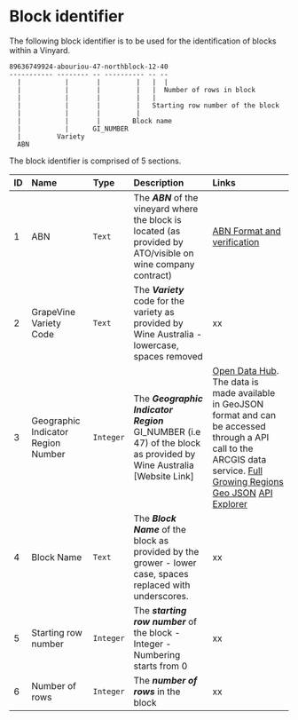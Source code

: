 # Block identifier
The following block identifier is to be used for the identification of blocks within a Vinyard.

    89636749924-abouriou-47-northblock-12-40
    ----------- -------- -- ---------- -- --
      |           |       |         |   |  |
      |           |       |         |   |  Number of rows in block
      |           |       |         |   |
      |           |       |         |   Starting row number of the block 
      |           |       |         |
      |           |       |        Block name
      |           |      GI_NUMBER
      |         Variety
      ABN
      
 The block identifier is comprised of 5 sections.
 
 | ID | Name | Type | Description | Links |
 | :-- | :---- | :---- | :----------- | :----- |
 | 1  | ABN | `Text` | The ***ABN*** of the vineyard where the block is located (as provided by ATO/visible on wine company contract) | [ABN Format and verification](https://abr.business.gov.au/Help/AbnFormat) |
 | 2  | GrapeVine Variety Code | `Text` | The ***Variety*** code for the variety as provided by Wine Australia - lowercase, spaces removed | xx |
 | 3  | Geographic Indicator Region Number | `Integer` | The ***Geographic Indicator Region*** GI_NUMBER (i.e 47) of the block as provided by Wine Australia [Website Link] | [Open Data Hub](https://wineaustralia-opendata-wineaustralia.hub.arcgis.com/maps/ede7ffb0e73b4504a5ed613965b11e0f/about). The data is made available in GeoJSON format and can be accessed through a API call to the ARCGIS data service. [Full Growing Regions Geo JSON](https://services6.arcgis.com/s8j6JbJJCqmhNgh7/arcgis/rest/services/Wine_Geographical_Indications_Australia_2022v1/FeatureServer/1/query?where=1%3D1&outFields=*&outSR=4326&f=json) [API Explorer](https://wineaustralia-opendata-wineaustralia.hub.arcgis.com/datasets/ede7ffb0e73b4504a5ed613965b11e0f/api?layer=1) |
 | 4  | Block Name | `Text` | The ***Block Name*** of the block as provided by the grower - lower case, spaces replaced with underscores. | xx |
 | 5  | Starting row number | `Integer` | The ***starting row number*** of the block -Integer - Numbering starts from 0  | xx |
 | 6  | Number of rows | `Integer` | The ***number of rows*** in the block | xx |
